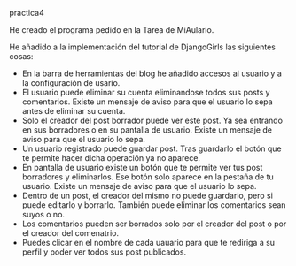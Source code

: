 practica4

He creado el programa pedido en la Tarea de MiAulario.

He añadido a la implementación del tutorial de DjangoGirls las siguientes cosas:
  - En la barra de herramientas del blog he añadido accesos al usuario y a la configuración de usario.
  - El usuario puede eliminar su cuenta eliminandose todos sus posts y comentarios. Existe un mensaje de aviso para que el usuario lo sepa antes de eliminar su cuenta.
  - Solo el creador del post borrador puede ver este post. Ya sea entrando en sus borradores o en su pantalla de usuario. Existe un mensaje de aviso para que el usuario lo sepa.
  - Un usuario registrado puede guardar post. Tras guardarlo el botón que te permite hacer dicha operación ya no aparece.
  - En pantalla de usuario existe un botón que te permite ver tus post borradores y eliminarlos. Ese botón solo aparece en la pestaña de tu usuario. Existe un mensaje de aviso para que el usuario lo sepa.
  - Dentro de un post, el creador del mismo no puede guardarlo, pero si puede editarlo y borrarlo. También puede eliminar los comentarios sean suyos o no.
  - Los comentarios pueden ser borrados solo por el creador del post o por el creador del comenatrio.
  - Puedes clicar en el nombre de cada uauario para que te rediriga a su perfil y poder ver todos sus post publicados.
